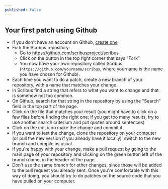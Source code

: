 ```yaml
---
published: false
---
```

## Your first patch using Github
- If you don't have an account on Github, <a href="https://github.com">create one</a>
- Fork the Scribus repository:
    - Go to <https://github.com/scribusproject/scribus>
    - Click on the button in the top right corner that says "Fork"
    - You now have your own repository called Scribus (`https://github.com/yourname/scribus`, where yourname is the name you have chosen for Github).
- Each time you want to do a patch, create a new branch of your repository, with a name that matches your change.
- In Scribus find a string that refers to what you want to change and that is somehow not too common.
- On Github, search for that string in the repository by using the "Search" field in the top part of the page.
- Click on the file that matches your result (you might have to click on a few files before finding the right one; if you get too many results, try to use another search criterium and put quotes around sentences)
- Click on the edit icon make the change and commit it.
- If you want to test the change, clone the repository on your computer (or pull the new version if you already have it locally), switch to the new branch and compile as usual.
- If you're happy with your change, make a pull request by going to the main page of your repository and clicking on the green button left of the branch name, in the header of the page.
- Don't use the same branch for other changes, since those will be added to the pull request you already sent.
Once you're comfortable with this way of doing, you should try to do patches on the source code that you have pulled on your computer.
